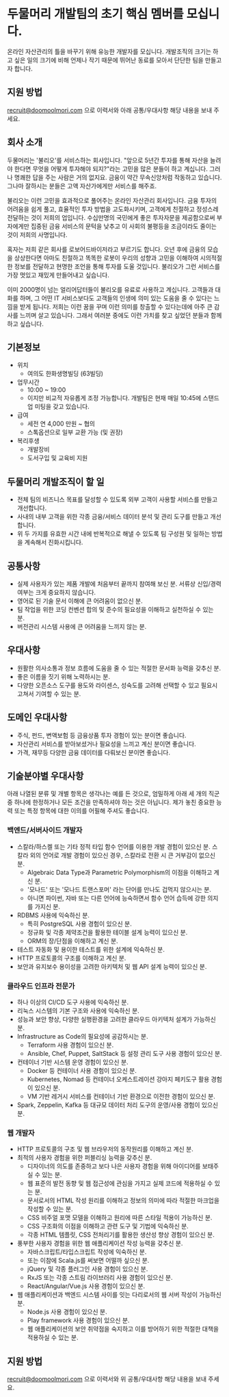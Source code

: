  # 두물머리 개발팀의 초기 핵심 멤버를 모십니다.

온라인 자산관리의 틀을 바꾸기 위해 유능한 개발자를 모십니다. 개발조직의 크기는 하고 싶은 일의 크기에 비해 언제나 작기 때문에 뛰어난 동료를 모아서 단단한 팀을 만들고자 합니다.



## 지원 방법

recruit@doomoolmori.com 으로 이력서와 아래 공통/우대사항 해당 내용을 보내 주세요.



## 회사 소개

두물머리는 '불리오'를 서비스하는 회사입니다. "앞으로 5년간 투자를 통해 자산을 늘려야 한다면 무엇을 어떻게 투자해야 
되지?"라는 고민을 많은 분들이 하고 계십니다. 그러나 명쾌한 답을 주는 사람은 거의 없지요. 금융이 약간 무속신앙처럼 작동하고 있습니다. 그나마 잘하시는 분들은 고액 자산가에게만 서비스를 해주죠.

불리오는 이런 고민을 효과적으로 풀어주는 온라인 자산관리 회사입니다. 금융 투자의 어려움을 쉽게 풀고, 효율적인 투자 방법을 고도화시키며, 고객에게 친절하고 정성스레 전달하는 것이 저희의 업입니다. 수십만명의 국민에게 좋은 투자자문을 제공함으로써 부자에게만 집중된 금융 서비스의 문턱을 낮추고 이 사회의 불평등을 조금이라도 줄이는 것이 저희의 사명입니다.

혹자는 저희 같은 회사를 로보어드바이저라고 부르기도 합니다. 오년 후에 금융의 모습을 상상한다면 아마도 친절하고 똑똑한 로봇이 우리의 성향과 고민을 이해하여 시의적절한 정보를 전달하고 현명한 조언을 통해 투자를 도울 것입니다. 불리오가 그런 서비스를 가장 멋있고 재밌게 만들어내고 싶습니다. 

이미 2000명이 넘는 얼리어답터들이 불리오를 유료로 사용하고 계십니다. 고객들과 대화를 하며, 그 어떤 IT 서비스보다도 고객들의 인생에 의미 있는 도움을 줄 수 있다는 느낌을 받게 됩니다. 저희는 이런 꿈을 꾸며 이런 의미를 창출할 수 있다는데에 아주 큰 감사를 느끼며 살고 있습니다. 그래서 여러분 중에도 이런 가치를 찾고 싶었던 분들과 함께 하고 싶습니다.



## 기본정보

- 위치
  - 여의도 한화생명빌딩 (63빌딩)
- 업무시간
  - 10:00 ~ 19:00
  - 이지만 비교적 자유롭게 조정 가능합니다. 개발팀은 현재 매일 10:45에 스탠드업 미팅을 갖고 있습니다.
- 급여
  - 세전 연 4,000 만원 ~ 협의
  - 스톡옵션으로 일부 교환 가능 (및 권장)
- 복리후생
  - 개발장비
  - 도서구입 및 교육비 지원



## 두물머리 개발조직이 할 일

- 전체 팀의 비즈니스 목표를 달성할 수 있도록 외부 고객이 사용할 서비스를 만들고 개선합니다.
- 사내의 내부 고객을 위한 각종 금융/서비스 데이터 분석 및 관리 도구를 만들고 개선합니다.
- 위 두 가지를 유효한 시간 내에 반복적으로 해낼 수 있도록 팀 구성원 및 일하는 방법을 계속해서 진화시킵니다.



## 공통사항

- 실제 사용자가 있는 제품 개발에 처음부터 끝까지 참여해 보신 분. 서류상 신입/경력 여부는 크게 중요하지 않습니다.
- 영어로 된 기술 문서 이해에 큰 어려움이 없으신 분.
- 팀 작업을 위한 코딩 컨벤션 합의 및 준수의 필요성을 이해하고 실천하실 수 있는 분.
- 버전관리 시스템 사용에 큰 어려움을 느끼지 않는 분.



## 우대사항

- 원활한 의사소통과 정보 흐름에 도움을 줄 수 있는 적절한 문서화 능력을 갖추신 분.
- 좋은 이름을 짓기 위해 노력하시는 분.
- 다양한 오픈소스 도구를 용도와 라이센스, 성숙도를 고려해 선택할 수 있고 필요시 고쳐서 기여할 수 있는 분.



## 도메인 우대사항

- 주식, 펀드, 변액보험 등 금융상품 투자 경험이 있는 분이면 좋습니다.
- 자산관리 서비스를 받아보셨거나 필요성을 느끼고 계신 분이면 좋습니다.
- 가격, 재무등 다양한 금융 데이터를 다뤄보신 분이면 좋습니다.



## 기술분야별 우대사항

아래 나열된 분류 및 개별 항목은 생각나는 예를 든 것으로, 엄밀하게 아래 세 개의 직군 중 하나에 한정하거나 모든 조건을 만족하셔야 하는 것은 아닙니다. 제가 놓친 중요한 능력 또는 특정 항목에 대한 이의를 어필해 주셔도 좋습니다. 



### 백엔드/서버사이드 개발자 

- 스칼라/하스켈 또는 기타 정적 타입 함수 언어를 이용한 개발 경험이 있으신 분. 스칼라 외의 언어로 개발 경험이 있으신 경우, 스칼라로 전환 시 큰 거부감이 없으신 분.
  - Algebraic Data Type과 Parametric Polymorphism의 이점을 이해하고 계신 분.
  - '모나드' 또는 '모나드 트랜스포머' 라는 단어를 만나도 겁먹지 않으시는 분.
  - 아니면 파이썬, 자바 또는 다른 언어에 능숙하면서 함수 언어 습득에 강한 의지를 가지신 분.
- RDBMS 사용에 익숙하신 분.
  - 특히 PostgreSQL 사용 경험이 있으신 분.
  - 정규화 및 각종 제약조건을 활용한 테이블 설계 능력이 있으신 분.
  - ORM의 장/단점을 이해하고 계신 분.
- 테스트 자동화 및 용이한 테스트를 위한 설계에 익숙하신 분.
- HTTP 프로토콜의 구조를 이해하고 계신 분.
- 보안과 유지보수 용이성을 고려한 아키텍처 및 웹 API 설계 능력이 있으신 분.



### 클라우드 인프라 전문가

- 하나 이상의 CI/CD 도구 사용에 익숙하신 분.
- 리눅스 시스템의 기본 구조와 사용에 익숙하신 분.
- 성능과 보안 향상, 다양한 실행환경을 고려한 클라우드 아키텍처 설계가 가능하신 분.
- Infrastructure as Code의 필요성에 공감하시는 분.
  - Terraform 사용 경험이 있으신 분.
  - Ansible, Chef, Puppet, SaltStack 등 설정 관리 도구 사용 경험이 있으신 분.
- 컨테이너 기반 시스템 운영 경험이 있으신 분.
  - Docker 등 컨테이너 사용 경험이 있으신 분.
  - Kubernetes, Nomad 등 컨테이너 오케스트레이션 강아지 페키도구 활용 경험이 있으신 분.
  - VM 기반 레거시 서비스를 컨테이너 기반 환경으로 이전한 경험이 있으신 분.
- Spark, Zeppelin, Kafka 등 대규모 데이터 처리 도구의 운영/사용 경험이 있으신 분.



### 웹 개발자

- HTTP 프로토콜의 구조 및 웹 브라우저의 동작원리를 이해하고 계신 분.
- 최적의 사용자 경험을 위한 퍼블리싱 능력을 갖추신 분.
  - 디자이너의 의도를 존중하고 보다 나은 사용자 경험을 위해 아이디어를 보태주실 수 있는 분.
  - 웹 표준의 발전 동향 및 웹 접근성에 관심을 가지고 실제 코드에 적용하실 수 있는 분.
  - 문서로서의 HTML 작성 원리를 이해하고 정보의 의미에 따라 적절한 마크업을 작성할 수 있는 분.
  - CSS 비주얼 포맷 모델을 이해하고 원리에 따른 스타일 적용이 가능하신 분.
  - CSS 구조화의 이점을 이해하고 관련 도구 및 기법에 익숙하신 분.
  - 각종 HTML 템플릿, CSS 전처리기를 활용한 생산성 향상 경험이 있으신 분.
- 풍부한 사용자 경험을 위한 웹 애플리케이션 작성 능력을 갖추신 분.
  - 자바스크립트/타입스크립트 작성에 익숙하신 분.
  - 또는 이참에 Scala.js를 써보면 어떨까 싶으신 분.
  - jQuery 및 각종 플러그인 사용 경험이 있으신 분.
  - RxJS 또는 각종 스트림 라이브러리 사용 경험이 있으신 분.
  - React/Angular/Vue.js 사용 경험이 있으신 분.
- 웹 애플리케이션과 백엔드 시스템 사이를 잇는 다리로서의 웹 서버 작성이 가능하신 분.
  - Node.js 사용 경험이 있으신 분.
  - Play framework 사용 경험이 있으신 분.
  - 웹 애플리케이션의 보안 취약점을 숙지하고 이를 방어하기 위한 적절한 대책을 적용하실 수 있는 분.



## 지원 방법

recruit@doomoolmori.com 으로 이력서와 위 공통/우대사항 해당 내용을 보내 주세요.
